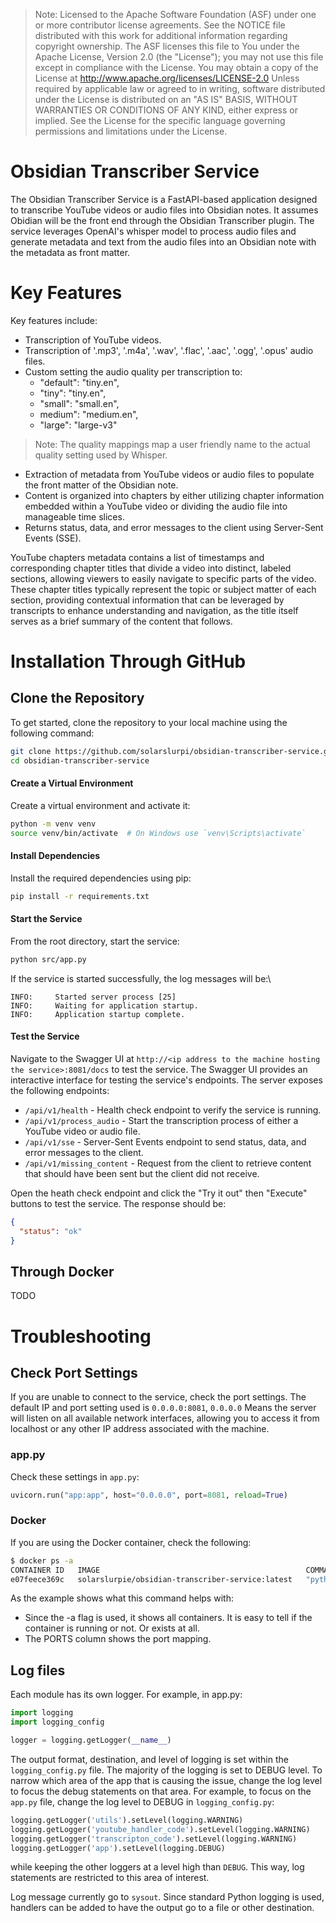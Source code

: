 
> Note: Licensed to the Apache Software Foundation (ASF) under one or more contributor license agreements.  See the NOTICE file distributed with this work for additional information regarding copyright ownership.
The ASF licenses this file to You under the Apache License, Version 2.0 (the "License"); you may not use this file except in compliance with the License.  You may obtain a copy of the License at http://www.apache.org/licenses/LICENSE-2.0 Unless required by applicable law or agreed to in writing, software distributed under the License is distributed on an "AS IS" BASIS, WITHOUT WARRANTIES OR CONDITIONS OF ANY KIND, either express or implied.  See the License for the specific language governing permissions and limitations under the License.

# Obsidian Transcriber Service
The Obsidian Transcriber Service is a FastAPI-based application designed to transcribe YouTube videos or audio files into Obsidian notes. It assumes Obidian will be the front end through the Obsidian Transcriber plugin.  The service leverages OpenAI's whisper model to process audio files and generate metadata and text from the audio files into an Obsidian note with the metadata as front matter.

# Key Features
Key features include:
- Transcription of YouTube videos.
- Transcription of '.mp3', '.m4a', '.wav', '.flac', '.aac', '.ogg', '.opus' audio files.
- Custom setting the audio quality per transcription to:
    - "default":  "tiny.en",
    - "tiny": "tiny.en",
    - "small": "small.en",
    - medium": "medium.en",
    - "large": "large-v3"
> Note: The quality mappings map a user friendly name to the actual quality setting used by Whisper.
- Extraction of metadata from YouTube videos or audio files to populate the front matter of the Obsidian note.
- Content is organized into chapters by either utilizing chapter information embedded within a YouTube video or dividing the audio file into manageable time slices.
- Returns status, data, and error messages to the client using Server-Sent Events (SSE).

YouTube chapters metadata contains a list of timestamps and corresponding chapter titles that divide a video into distinct, labeled sections, allowing viewers to easily navigate to specific parts of the video. These chapter titles typically represent the topic or subject matter of each section, providing contextual information that can be leveraged by transcripts to enhance understanding and navigation, as the title itself serves as a brief summary of the content that follows.


# Installation Through GitHub

## Clone the Repository
To get started, clone the repository to your local machine using the following command:
```sh
git clone https://github.com/solarslurpi/obsidian-transcriber-service.git
cd obsidian-transcriber-service
```
#### Create a Virtual Environment
Create a virtual environment and activate it:
```sh
python -m venv venv
source venv/bin/activate  # On Windows use `venv\Scripts\activate`
```
#### Install Dependencies
Install the required dependencies using pip:
```sh
pip install -r requirements.txt
```
#### Start the Service
From the root directory, start the service:
```sh
python src/app.py
```
If the service is started successfully, the log messages will be:\
```
INFO:     Started server process [25]
INFO:     Waiting for application startup.
INFO:     Application startup complete.
```

#### Test the Service
Navigate to the Swagger UI at `http://<ip address to the machine hosting the service>:8081/docs` to test the service. The Swagger UI provides an interactive interface for testing the service's endpoints.  The server exposes the following endpoints:
- `/api/v1/health` - Health check endpoint to verify the service is running.
- `/api/v1/process_audio` - Start the transcription process of either a YouTube video or audio file.
- `/api/v1/sse` - Server-Sent Events endpoint to send status, data, and error messages to the client.
- `/api/v1/missing_content` - Request from the client to retrieve content that should have been sent but the client did not receive.

Open the heath check endpoint and click the "Try it out" then "Execute" buttons   to test the service. The response should be:
```json
{
  "status": "ok"
}
```


## Through Docker
TODO



# Troubleshooting
## Check Port Settings
If you are unable to connect to the service, check the port settings. The default IP and port setting used is `0.0.0.0:8081`,  `0.0.0.0` Means the server will listen on all available network interfaces, allowing you to access it from localhost or any other IP address associated with the machine.
### app.py
Check these settings in `app.py`:
```python
uvicorn.run("app:app", host="0.0.0.0", port=8081, reload=True)
```
### Docker
If you are using the Docker container, check the following:
```sh
$ docker ps -a
CONTAINER ID   IMAGE                                              COMMAND               CREATED          STATUS          PORTS                    NAMES
e07feece369c   solarslurpie/obsidian-transcriber-service:latest   "python src/app.py"   46 minutes ago   Up 46 minutes   0.0.0.0:8081->8081/tcp   obsidian-transcriber-service
```
As the example shows what this command helps with:
- Since the -a flag is used, it shows all containers.  It is easy to tell if the container is running or not. Or exists at all.
- The PORTS column shows the port mapping.
## Log files
Each module has its own logger.  For example, in app.py:
```python
import logging
import logging_config

logger = logging.getLogger(__name__)
```
The output format, destination, and level of logging is set within the `logging_config.py` file.  The majority of the logging is set to DEBUG level.  To narrow which area of the app that is causing the issue, change the log level to focus the debug statements on that area.  For example, to focus on the `app.py` file, change the log level to DEBUG in `logging_config.py`:
```python
logging.getLogger('utils').setLevel(logging.WARNING)
logging.getLogger('youtube_handler_code').setLevel(logging.WARNING)
logging.getLogger('transcripton_code').setLevel(logging.WARNING)
logging.getLogger('app').setLevel(logging.DEBUG)
```
while keeping the other loggers at a level high than `DEBUG`. This way, log statements are restricted to this area of interest.

Log message currently go to `sysout`.  Since standard Python logging is used, handlers can be added to have the output go to a file or other destination.
